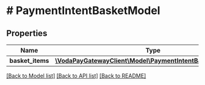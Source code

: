 # # PaymentIntentBasketModel

## Properties

Name | Type | Description | Notes
------------ | ------------- | ------------- | -------------
**basket_items** | [**\VodaPayGatewayClient\Model\PaymentIntentBasketItemModel[]**](PaymentIntentBasketItemModel.md) |  | [optional]

[[Back to Model list]](../../README.md#models) [[Back to API list]](../../README.md#endpoints) [[Back to README]](../../README.md)
